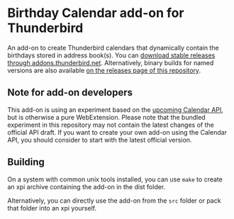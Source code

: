 # Birthday Calendar add-on for Thunderbird

An add-on to create Thunderbird calendars that dynamically contain the birthdays stored in address book(s). You can [download stable releases through addons.thunderbird.net](https://addons.thunderbird.net/thunderbird/addon/birthday-calendar/). Alternatively, binary builds for named versions are also available [on the releases page of this repository](https://github.com/rsjtdrjgfuzkfg/thunderbird-birthdaycalendar/releases).


## Note for add-on developers

This add-on is using an experiment based on the [upcoming Calendar API](https://github.com/thundernest/tb-web-ext-experiments/tree/master/calendar), but is otherwise a pure WebExtension. Please note that the bundled experiment in this repository may not contain the latest changes of the official API draft. If you want to create your own add-on using the Calendar API, you should consider to start with the latest official version.


## Building

On a system with common unix tools installed, you can use `make` to create an xpi archive containing the add-on in the dist folder.

Alternatively, you can directly use the add-on from the `src` folder or pack that folder into an xpi yourself.
